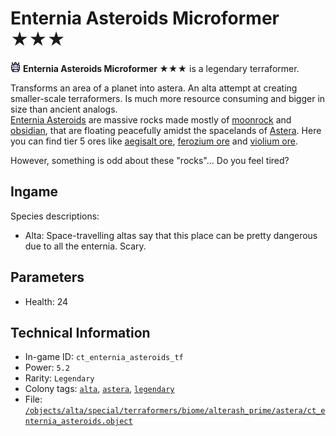 # Enternia Asteroids Microformer ★★★

<img src="https://raw.githubusercontent.com/Ceterai/Enternia/main/objects/alta/special/terraformers/biome/alterash_prime/astera/icon.png" alt="Enternia Asteroids Microformer ★★★ icon" loading="lazy" height="16px" width="auto" /> **Enternia Asteroids Microformer ★★★** is a legendary terraformer.

Transforms an area of a planet into astera. An alta attempt at creating smaller-scale terraformers. Is much more resource consuming and bigger in size than ancient analogs.  
[Enternia Asteroids](https://ceterai.github.io/MyEnternia/Wiki/EnterniaAsteroids) are massive rocks made mostly of [moonrock](https://ceterai.github.io/MyEnternia/Wiki/moonrock) and [obsidian](https://ceterai.github.io/MyEnternia/Wiki/obsidian), that are floating peacefully amidst the spacelands of [Astera](https://ceterai.github.io/MyEnternia/Wiki/Tags/Astera). Here you can find tier 5 ores like [aegisalt ore](https://ceterai.github.io/MyEnternia/Wiki/aegisaltore), [ferozium ore](https://ceterai.github.io/MyEnternia/Wiki/feroziumore) and [violium ore](https://ceterai.github.io/MyEnternia/Wiki/violiumore).

However, something is odd about these "rocks"... Do you feel tired?

## Ingame

Species descriptions:

- Alta: Space-travelling altas say that this place can be pretty dangerous due to all the enternia. Scary.

## Parameters

- Health: 24

## Technical Information

- In-game ID: `ct_enternia_asteroids_tf`
- Power: `5.2`
- Rarity: `Legendary`
- Colony tags: [`alta`](https://ceterai.github.io/MyEnternia/Wiki/Tags/Alta), [`astera`](https://ceterai.github.io/MyEnternia/Wiki/Tags/Astera), [`legendary`](https://ceterai.github.io/MyEnternia/Wiki/Tags/Legendary)
- File: [`/objects/alta/special/terraformers/biome/alterash_prime/astera/ct_enternia_asteroids.object`](https://github.com/Ceterai/Enternia/blob/main/objects/alta/special/terraformers/biome/alterash_prime/astera/ct_enternia_asteroids.object)
